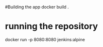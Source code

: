  #Building the app 
 docker build .
 
 
 # running the repository
 docker run -p 8080:8080 jenkins:alpine
